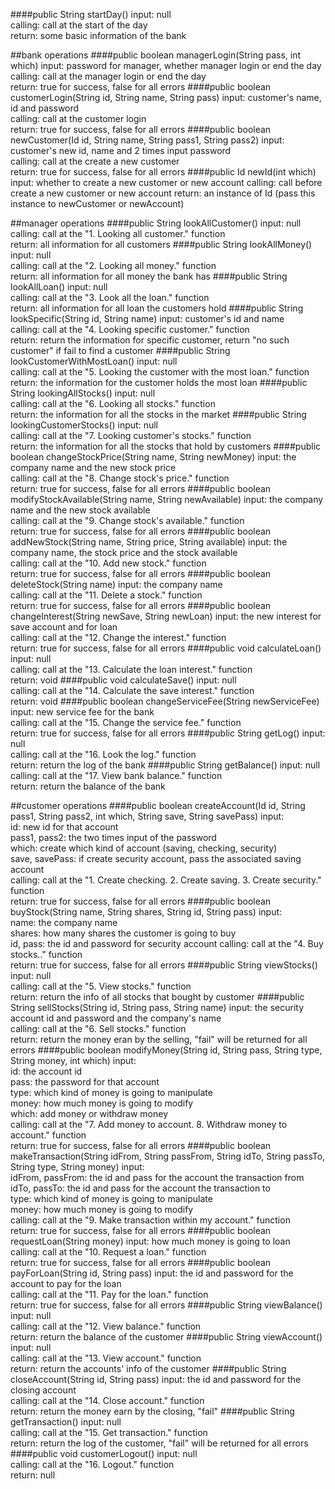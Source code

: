 ####public String startDay()
input: null<br>
calling: call at the start of the day <br>
return: some basic information of the bank

##bank operations
####public boolean managerLogin(String pass, int which)
input: password for manager, whether manager login or end the day<br>
calling: call at the manager login or end the day <br>
return: true for success, false for all errors
####public boolean customerLogin(String id, String name, String pass)
input: customer's name, id and password<br>
calling: call at the customer login<br>
return: true for success, false for all errors
####public boolean newCustomer(Id id, String name, String pass1, String pass2)
input: customer's new id, name and 2 times input password<br>
calling: call at the create a new customer<br>
return: true for success, false for all errors
####public Id newId(int which)
input: whether to create a new customer or new account
calling: call before create a new customer or new account
return: an instance of Id (pass this instance to newCustomer or newAccount)

##manager operations
####public String lookAllCustomer()
input: null<br>
calling: call at the "1. Looking all customer." function <br>
return: all information for all customers
####public String lookAllMoney()
input: null<br>
calling: call at the "2. Looking all money." function <br>
return: all information for all money the bank has
####public String lookAllLoan()
input: null<br>
calling: call at the "3. Look all the loan." function <br>
return: all information for all loan the customers hold
####public String lookSpecific(String id, String name)
input: customer's id and name<br>
calling: call at the "4. Looking specific customer." function <br>
return: return the information for specific customer, return "no such customer" if fail to find a customer
####public String lookCustomerWithMostLoan()
input: null<br>
calling: call at the "5. Looking the customer with the most loan." function <br>
return: the information for the customer holds the most loan
####public String lookingAllStocks()
input: null<br>
calling: call at the "6. Looking all stocks." function <br>
return: the information for all the stocks in the market
####public String lookingCustomerStocks()
input: null<br>
calling: call at the "7. Looking customer's stocks." function <br>
return: the information for all the stocks that hold by customers
####public boolean changeStockPrice(String name, String newMoney)
input: the company name and the new stock price<br>
calling: call at the "8. Change stock's price." function <br>
return: true for success, false for all errors
####public boolean modifyStockAvailable(String name, String newAvailable)
input: the company name and the new stock available<br>
calling: call at the "9. Change stock's available." function <br>
return: true for success, false for all errors
####public boolean addNewStock(String name, String price, String available)
input: the company name, the stock price and the stock available<br>
calling: call at the "10. Add new stock." function <br>
return: true for success, false for all errors
####public boolean deleteStock(String name)
input: the company name<br>
calling: call at the "11. Delete a stock." function <br>
return: true for success, false for all errors
####public boolean changeInterest(String newSave, String newLoan)
input: the new interest for save account and for loan<br>
calling: call at the "12. Change the interest." function <br>
return: true for success, false for all errors
####public void calculateLoan()
input: null<br>
calling: call at the "13. Calculate the loan interest." function <br>
return: void
####public void calculateSave()
input: null<br>
calling: call at the "14. Calculate the save interest." function <br>
return: void
####public boolean changeServiceFee(String newServiceFee)
input: new service fee for the bank<br>
calling: call at the "15. Change the service fee." function <br>
return: true for success, false for all errors
####public String getLog()
input: null<br>
calling: call at the "16. Look the log." function <br>
return: return the log of the bank
####public String getBalance()
input: null<br>
calling: call at the "17. View bank balance." function <br>
return: return the balance of the bank

##customer operations
####public boolean createAccount(Id id, String pass1, String pass2, int which, String save, String savePass)
input:<br>
id: new id for that account<br>
pass1, pass2: the two times input of the password<br>
which: create which kind of account (saving, checking, security)<br>
save, savePass: if create security account, pass the associated saving account<br>
calling: call at the "1. Create checking. 2. Create saving. 3. Create security." function <br>
return: true for success, false for all errors
####public boolean buyStock(String name, String shares, String id, String pass)
input:<br>
name: the company name<br>
shares: how many shares the customer is going to buy<br>
id, pass: the id and password for security account
calling: call at the "4. Buy stocks.." function <br>
return: true for success, false for all errors
####public String viewStocks()
input: null<br>
calling: call at the "5. View stocks." function <br>
return: return the info of all stocks that bought by customer
####public String sellStocks(String id, String pass, String name)
input: the security account id and password and the company's name<br>
calling: call at the "6. Sell stocks." function <br>
return: return the money eran by the selling, "fail" will be returned for all errors
####public boolean modifyMoney(String id, String pass, String type, String money, int which)
input:<br>
id: the account id<br>
pass: the password for that account <br>
type: which kind of money is going to manipulate<br>
money: how much money is going to modify<br>
which: add money or withdraw money<br>
calling: call at the "7. Add money to account. 8. Withdraw money to account." function <br>
return: true for success, false for all errors
####public boolean makeTransaction(String idFrom, String passFrom, String idTo, String passTo, String type, String money)
input:<br>
idFrom, passFrom: the id and pass for the account the transaction from<br>
idTo, passTo: the id and pass for the account the transaction to <br>
type: which kind of money is going to manipulate<br>
money: how much money is going to modify<br>
calling: call at the "9. Make transaction within my account." function <br>
return: true for success, false for all errors
####public boolean requestLoan(String money)
input: how much money is going to loan<br>
calling: call at the "10. Request a loan." function <br>
return: true for success, false for all errors
####public boolean payForLoan(String id, String pass)
input: the id and password for the account to pay for the loan<br>
calling: call at the "11. Pay for the loan." function <br>
return: true for success, false for all errors
####public String viewBalance()
input: null<br>
calling: call at the "12. View balance." function <br>
return: return the balance of the customer
####public String viewAccount()
input: null<br>
calling: call at the "13. View account." function <br>
return: return the accounts' info of the customer
####public String closeAccount(String id, String pass)
input: the id and password for the closing account<br>
calling: call at the "14. Close account." function <br>
return: return the money earn by the closing, "fail"
####public String getTransaction()
input: null<br>
calling: call at the "15. Get transaction." function <br>
return: return the log of the customer, "fail" will be returned for all errors
####public void customerLogout()
input: null<br>
calling: call at the "16. Logout." function <br>
return: null
